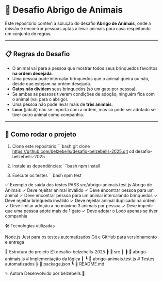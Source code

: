 # 🐾 Desafio Abrigo de Animais

Este repositório contém a solução do desafio **Abrigo de Animais**, onde a missão é encontrar pessoas aptas a levar animais para casa respeitando um conjunto de regras.

---

## 📋 Regras do Desafio

- O animal vai para a pessoa que mostrar todos seus brinquedos favoritos **na ordem desejada**.  
- Uma pessoa pode intercalar brinquedos que o animal queira ou não, desde que estejam na ordem desejada.  
- **Gatos não dividem** seus brinquedos (só um gato por pessoa).  
- Se ambas as pessoas tiverem condições de adoção, ninguém fica com o animal (vai para o abrigo).  
- Uma pessoa não pode levar mais de **três animais**.  
- **Loco** (jabuti) não se importa com a ordem, mas só pode ser adotado se tiver outro animal como companhia.  

---

## 🚀 Como rodar o projeto

1. Clone este repositório
´´´bash
git clone https://github.com/belzebells/desafio-belzebells-2025.git
cd desafio-belzebells-2025

3. Instale as dependências:
´´´bash npm install

4. Execute os testes
´´´bash npm test

✅ Exemplo de saída dos testes
PASS  src/abrigo-animais.test.js
  Abrigo de Animais
    ✓ Deve rejeitar animal inválido
    ✓ Deve encontrar pessoa para um animal
    ✓ Deve encontrar pessoa para um animal intercalando brinquedos
    ✓ Deve rejeitar brinquedo inválido
    ✓ Deve rejeitar animal duplicado na ordem
    ✓ Deve limitar adoção a no máximo 3 animais por pessoa
    ✓ Deve impedir que uma pessoa adote mais de 1 gato
    ✓ Deve adotar o Loco apenas se tiver companhia

🛠️ Tecnologias utilizadas

Node.js
Jest para os testes automatizados
Git e GitHub para versionamento e entrega

📌 Estrutura do projeto
📦 desafio-belzebells-2025
 ┣ 📂 src
 ┃ ┣ 📜 abrigo-animais.js        # Implementação da lógica
 ┃ ┗ 📜 abrigo-animais.test.js   # Testes automatizados
 ┣ 📜 package.json
 ┗ 📜 README.md

✨ Autora
Desenvolvido por belzebells 💜





